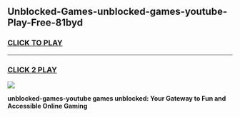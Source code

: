 
## Unblocked-Games-unblocked-games-youtube-Play-Free-81byd
<h3>
<a href="https://premium76.site?title=unblocked-games-youtube&ref=10A">CLICK TO PLAY</a></h3>
<hr>

<h3>
<a href="https://premium76.site?title=unblocked-games-youtube&ref=10A">CLICK 2 PLAY</a>
  
</h3>

<a href="https://premium76.site?title=unblocked-games-youtube&ref=10A"><img src="https://clearcache.store/games.png"></a>


**unblocked-games-youtube games unblocked: Your Gateway to Fun and Accessible Online Gaming**
